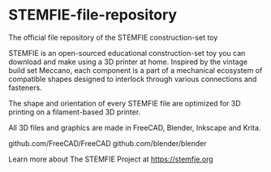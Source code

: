 # STEMFIE-file-repository
The official file repository of the STEMFIE construction-set toy

STEMFIE is an open-sourced educational construction-set toy you can download and make using a 3D printer at home. Inspired by the vintage build set Meccano, each component is a part of a mechanical ecosystem of compatible shapes designed to interlock through various connections and fasteners.

The shape and orientation of every STEMFIE file are optimized for 3D printing on a filament-based 3D printer. 

All 3D files and graphics are made in FreeCAD, Blender, Inkscape and Krita.
  
  github.com/FreeCAD/FreeCAD
  github.com/blender/blender

Learn more about The STEMFIE Project at https://stemfie.org
